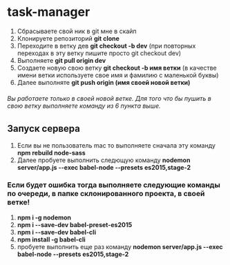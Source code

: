 # task-manager
1. Сбрасываете свой ник в git мне в скайп
2. Клонируете репозиторий **git clone** 
3. Переходите в ветку дев **git checkout -b dev** (при повторных переходах в эту ветку пишите просто git checkout dev)
4. Выполняете **git pull origin dev**
5. Создаете новую свою ветку **git checkout -b имя ветки**  (в качестве имени ветки используете свое имя и фамилию с маленькой буквы)
6. Далее выполняте  **git push origin (имя своей новой ветки)**
###### Вы работаете только в своей новой ветке. Для того что бы пушить в свою ветку выполняете команду из 6 пункта выше.


## Запуск сервера
1. Если вы не пользователь mac то выполняете сначала эту команду **npm rebuild node-sass** 
2. Далее пробуете выполнить следющую команду **nodemon server/app.js --exec babel-node --presets es2015,stage-2**

### Если будет ошибка тогда выполняете следующие команды по очереди, в папке склонированного проекта, в своей ветке!
1. **npm i -g nodemon**
2. **npm i --save-dev babel-preset-es2015**
3. **npm i --save-dev babel-cli**
4. **npm install -g babel-cli**
5. пробуете выполнить еще раз команду **nodemon server/app.js --exec babel-node --presets es2015,stage-2**

